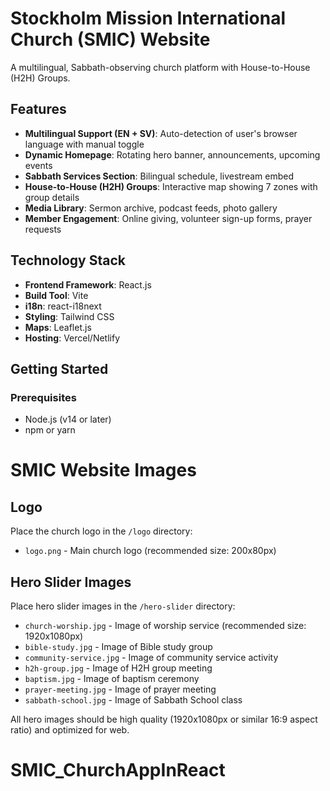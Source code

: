 # Stockholm Mission International Church (SMIC) Website

A multilingual, Sabbath-observing church platform with House-to-House (H2H) Groups.

## Features

- **Multilingual Support (EN + SV)**: Auto-detection of user's browser language with manual toggle
- **Dynamic Homepage**: Rotating hero banner, announcements, upcoming events
- **Sabbath Services Section**: Bilingual schedule, livestream embed
- **House-to-House (H2H) Groups**: Interactive map showing 7 zones with group details
- **Media Library**: Sermon archive, podcast feeds, photo gallery
- **Member Engagement**: Online giving, volunteer sign-up forms, prayer requests

## Technology Stack

- **Frontend Framework**: React.js
- **Build Tool**: Vite
- **i18n**: react-i18next
- **Styling**: Tailwind CSS
- **Maps**: Leaflet.js
- **Hosting**: Vercel/Netlify

## Getting Started

### Prerequisites

- Node.js (v14 or later)
- npm or yarn



# SMIC Website Images

## Logo
Place the church logo in the `/logo` directory:
- `logo.png` - Main church logo (recommended size: 200x80px)

## Hero Slider Images
Place hero slider images in the `/hero-slider` directory:
- `church-worship.jpg` - Image of worship service (recommended size: 1920x1080px)
- `bible-study.jpg` - Image of Bible study group
- `community-service.jpg` - Image of community service activity
- `h2h-group.jpg` - Image of H2H group meeting
- `baptism.jpg` - Image of baptism ceremony
- `prayer-meeting.jpg` - Image of prayer meeting
- `sabbath-school.jpg` - Image of Sabbath School class

All hero images should be high quality (1920x1080px or similar 16:9 aspect ratio) and optimized for web.
# SMIC_ChurchAppInReact
